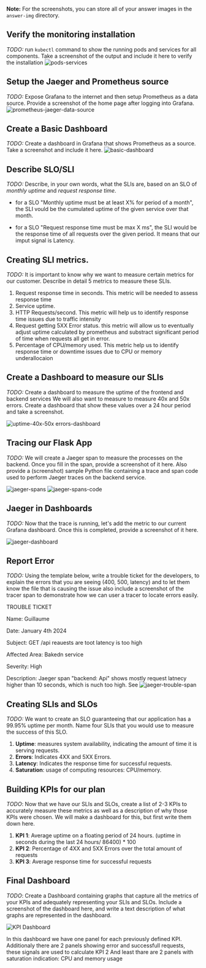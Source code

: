 **Note:** For the screenshots, you can store all of your answer images in the `answer-img` directory.

## Verify the monitoring installation
*TODO:* run `kubectl` command to show the running pods and services for all components. Take a screenshot of the output and include it here to verify the installation
![pods-services](answer-img/pods-services-1_2.png)

## Setup the Jaeger and Prometheus source
*TODO:* Expose Grafana to the internet and then setup Prometheus as a data source. Provide a screenshot of the home page after logging into Grafana.
![prometheus-jaeger-data-source](answer-img/prometheus-jaeger-data-source.png)

## Create a Basic Dashboard
*TODO:* Create a dashboard in Grafana that shows Prometheus as a source. Take a screenshot and include it here.
![basic-dashboard](answer-img/basic-dashboard.png)
## Describe SLO/SLI
*TODO:* Describe, in your own words, what the SLIs are, based on an SLO of *monthly uptime* and *request response time*.

* for a SLO "Monthly uptime must be at least X% for period of a month", the SLI vould be the cumulated uptime of the given service over that month.

* for a SLO "Request response time must be max X ms", the SLI would be the response time of all requests over the given period. It means that our imput signal is Latency.
## Creating SLI metrics.
*TODO:* It is important to know why we want to measure certain metrics for our customer. Describe in detail 5 metrics to measure these SLIs. 

  1. Request response time in seconds. This metric will be needed to assess response time
  2. Service uptime. 
  3. HTTP Requests/second. This metric will help us to identify response time issues due to traffic intensity
  4. Request getting 5XX Error status. this metric will allow us to eventually adjust uptime calculated by prometheus and substract significant period of time when requests all get in error.
  5. Percentage of CPU/memory used. This metric help us to identify response time or downtime issues due to CPU or memory underallocaion
  
## Create a Dashboard to measure our SLIs
*TODO:* Create a dashboard to measure the uptime of the frontend and backend services We will also want to measure to measure 40x and 50x errors. Create a dashboard that show these values over a 24 hour period and take a screenshot.

![uptime-40x-50x errors-dashboard](<answer-img/uptime-40x-50x errors-dashboard.png>)

## Tracing our Flask App
*TODO:*  We will create a Jaeger span to measure the processes on the backend. Once you fill in the span, provide a screenshot of it here. Also provide a (screenshot) sample Python file containing a trace and span code used to perform Jaeger traces on the backend service.

![jaeger-spans](answer-img/jaeger-spans.png)
![jaeger-spans-code](answer-img/jaeger-spans-code.png)

## Jaeger in Dashboards
*TODO:* Now that the trace is running, let's add the metric to our current Grafana dashboard. Once this is completed, provide a screenshot of it here.

![jaeger-dashboard](answer-img/jaeger-dashboard.png)
## Report Error
*TODO:* Using the template below, write a trouble ticket for the developers, to explain the errors that you are seeing (400, 500, latency) and to let them know the file that is causing the issue also include a screenshot of the tracer span to demonstrate how we can user a tracer to locate errors easily.

TROUBLE TICKET

Name:           Guillaume

Date:           January 4th 2024

Subject:        GET /api reauests are toot latency is too high

Affected Area:  Bakedn service

Severity:       High

Description:    Jaeger span "backend: Api" shows mostly request latnecy higher than 10 seconds, which is nuch too high.
                See ![jaeger-trouble-span](answer-img/jaeger-trouble-span.png)


## Creating SLIs and SLOs
*TODO:* We want to create an SLO guaranteeing that our application has a 99.95% uptime per month. Name four SLIs that you would use to measure the success of this SLO.

  1. **Uptime**: measures system availability, indicating the amount of time it is serving requests.
  2. **Errors**: Indicates 4XX and 5XX Errors.
  3. **Latency**: Indicates the response time for successful requests.
  4. **Saturation**: usage of computing resources: CPU/memory.

## Building KPIs for our plan
*TODO*: Now that we have our SLIs and SLOs, create a list of 2-3 KPIs to accurately measure these metrics as well as a description of why those KPIs were chosen. We will make a dashboard for this, but first write them down here.

  1. **KPI 1**: Average uptime on a floating period of 24 hours. (uptime in seconds during the last 24 hours/ 86400) * 100
  2. **KPI 2**: Percentage of 4XX and 5XX Errors over the total amount of requests
  3. **KPI 3**: Average response time for successful requests

## Final Dashboard
*TODO*: Create a Dashboard containing graphs that capture all the metrics of your KPIs and adequately representing your SLIs and SLOs. Include a screenshot of the dashboard here, and write a text description of what graphs are represented in the dashboard.  

![KPI Dashboard](answer-img/KPI-SLO-dashboard.png)

In this dashboard we have one panel for each previously defined KPI.
Additionaly there are 2 panels showing error and successfull requests, these signals are used to calculate KPI 2
And least thare are 2 panels with saturation indication: CPU and memory usage